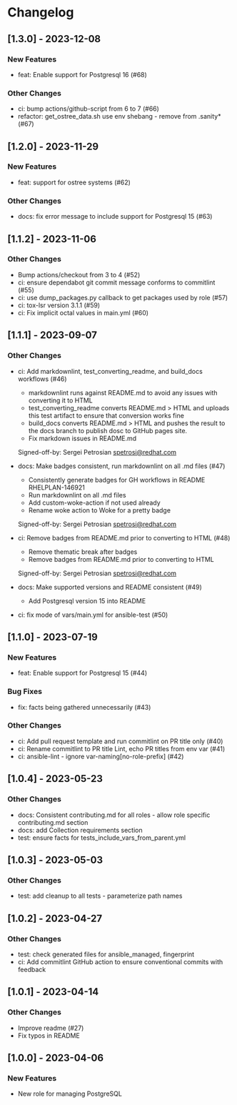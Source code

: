 Changelog
=========

[1.3.0] - 2023-12-08
--------------------

### New Features

- feat: Enable support for Postgresql 16 (#68)

### Other Changes

- ci: bump actions/github-script from 6 to 7 (#66)
- refactor: get_ostree_data.sh use env shebang - remove from .sanity* (#67)

[1.2.0] - 2023-11-29
--------------------

### New Features

- feat: support for ostree systems (#62)

### Other Changes

- docs: fix error message to include support for Postgresql 15 (#63)

[1.1.2] - 2023-11-06
--------------------

### Other Changes

- Bump actions/checkout from 3 to 4 (#52)
- ci: ensure dependabot git commit message conforms to commitlint (#55)
- ci: use dump_packages.py callback to get packages used by role (#57)
- ci: tox-lsr version 3.1.1 (#59)
- ci: Fix implicit octal values in main.yml (#60)

[1.1.1] - 2023-09-07
--------------------

### Other Changes

- ci: Add markdownlint, test_converting_readme, and build_docs workflows (#46)

  - markdownlint runs against README.md to avoid any issues with
    converting it to HTML
  - test_converting_readme converts README.md > HTML and uploads this test
    artifact to ensure that conversion works fine
  - build_docs converts README.md > HTML and pushes the result to the
    docs branch to publish dosc to GitHub pages site.
  - Fix markdown issues in README.md
  
  Signed-off-by: Sergei Petrosian <spetrosi@redhat.com>

- docs: Make badges consistent, run markdownlint on all .md files (#47)

  - Consistently generate badges for GH workflows in README RHELPLAN-146921
  - Run markdownlint on all .md files
  - Add custom-woke-action if not used already
  - Rename woke action to Woke for a pretty badge
  
  Signed-off-by: Sergei Petrosian <spetrosi@redhat.com>

- ci: Remove badges from README.md prior to converting to HTML (#48)

  - Remove thematic break after badges
  - Remove badges from README.md prior to converting to HTML
  
  Signed-off-by: Sergei Petrosian <spetrosi@redhat.com>

- docs: Make supported versions and README consistent (#49)

  - Add Postgresql version 15 into README
  
- ci: fix mode of vars/main.yml for ansible-test (#50)


[1.1.0] - 2023-07-19
--------------------

### New Features

- feat: Enable support for Postgresql 15 (#44)

### Bug Fixes

- fix: facts being gathered unnecessarily (#43)

### Other Changes

- ci: Add pull request template and run commitlint on PR title only (#40)
- ci: Rename commitlint to PR title Lint, echo PR titles from env var (#41)
- ci: ansible-lint - ignore var-naming[no-role-prefix] (#42)

[1.0.4] - 2023-05-23
--------------------

### Other Changes

- docs: Consistent contributing.md for all roles - allow role specific contributing.md section
- docs: add Collection requirements section
- test: ensure facts for tests_include_vars_from_parent.yml

[1.0.3] - 2023-05-03
--------------------

### Other Changes

- test: add cleanup to all tests - parameterize path names

[1.0.2] - 2023-04-27
--------------------

### Other Changes

- test: check generated files for ansible_managed, fingerprint
- ci: Add commitlint GitHub action to ensure conventional commits with feedback

[1.0.1] - 2023-04-14
--------------------

### Other Changes

- Improve readme (#27)
- Fix typos in README

[1.0.0] - 2023-04-06
--------------------

### New Features

- New role for managing PostgreSQL
